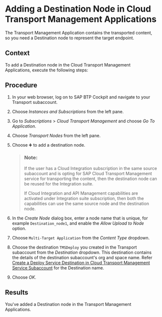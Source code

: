 <!-- loio681bb1a232eb436db8df75c6f73485ee -->

<link rel="stylesheet" type="text/css" href="../css/sap-icons.css"/>

# Adding a Destination Node in Cloud Transport Management Applications

The Transport Management Application contains the transported content, so you need a Destination node to represent the target endpoint.



<a name="loio681bb1a232eb436db8df75c6f73485ee__context_gtc_y43_v4b"/>

## Context

To add a Destination node in the Cloud Transport Management Applications, execute the following steps:



<a name="loio681bb1a232eb436db8df75c6f73485ee__steps_wrf_j44_bpb"/>

## Procedure

1.  In your web browser, log on to SAP BTP Cockpit and navigate to your Transport subaccount.

2.  Choose *Instances and Subscriptions* from the left pane.

3.  Go to *Subscriptions* \> *Cloud Transport Management* and choose *Go To Application*.

4.  Choose *Transport Nodes* from the left pane.

5.  Choose :heavy_plus_sign: to add a destination node.

    > ### Note:  
    > If the user has a Cloud Integration subscription in the same source subaccount and is opting for SAP Cloud Transport Management service for transporting the content, then the destination node can be reused for the Integration suite.
    > 
    > If Cloud Integration and API Management capabilities are activated under Integration suite subscription, then both the capabilities can use the same source node and the destination node.

6.  In the *Create Node* dialog box, enter a node name that is unique, for example `Destination_node1`, and enable the *Allow Upload to Node* option.

7.  Choose `Multi-Target Application` from the *Content Type* dropdown.

8.  Choose the destination `TMSDeploy` you created in the Transport subaccount from the *Destination* dropdown. This destination contains the details of the destination subaccount's org and space name. Refer [Create a Deploy Service Destination in Cloud Transport Management Service Subaccount](create-a-deploy-service-destination-in-cloud-transport-management-service-subaccount-09b1eec.md) for the Destination name.

9.  Choose *OK*.




<a name="loio681bb1a232eb436db8df75c6f73485ee__result_qj5_mp4_bpb"/>

## Results

You've added a Destination node in the Transport Management Applications.

